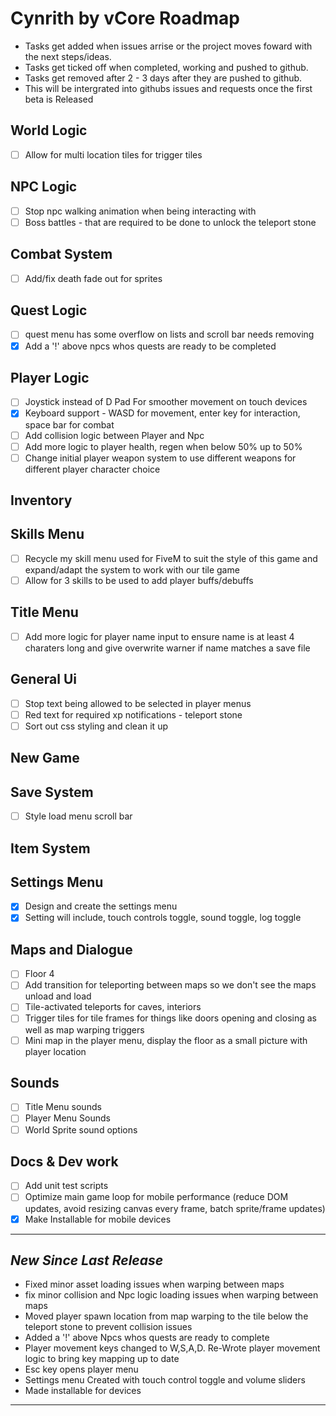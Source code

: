 # Cynrith by vCore Roadmap
- Tasks get added when issues arrise or the project moves foward with the next steps/ideas.
- Tasks get ticked off when completed, working and pushed to github.
- Tasks get removed after 2 - 3 days after they are pushed to github.
- This will be intergrated into githubs issues and requests once the first beta is Released

## World Logic
- [ ] Allow for multi location tiles for trigger tiles

## NPC Logic 
- [ ] Stop npc walking animation when being interacting with 
- [ ] Boss battles - that are required to be done to unlock the teleport stone

## Combat System
- [ ] Add/fix death fade out for sprites

## Quest Logic
- [ ] quest menu has some overflow on lists and scroll bar needs removing
- [x] Add a '!' above npcs whos quests are ready to be completed
 
## Player Logic
- [ ] Joystick instead of D Pad For smoother movement on touch devices
- [x] Keyboard support - WASD for movement, enter key for interaction, space bar for combat
- [ ] Add collision logic between Player and Npc
- [ ] Add more logic to player health, regen when below 50% up to 50%
- [ ] Change initial player weapon system to use different weapons for different player character choice

## Inventory


## Skills Menu
- [ ] Recycle my skill menu used for FiveM to suit the style of this game and expand/adapt the system to work with our tile game
- [ ] Allow for 3 skills to be used to add player buffs/debuffs

## Title Menu
- [ ] Add more logic for player name input to ensure name is at least 4 charaters long and give overwrite warner if name matches a save file


## General Ui
- [ ] Stop text being allowed to be selected in player menus
- [ ] Red text for required xp notifications - teleport stone 
- [ ] Sort out css styling and clean it up

## New Game


## Save System
- [ ] Style load menu scroll bar
 
## Item System
 

## Settings Menu
- [x] Design and create the settings menu
- [x] Setting will include, touch controls toggle, sound toggle, log toggle

## Maps and Dialogue

- [ ] Floor 4
- [ ] Add transition for teleporting between maps so we don't see the maps unload and load 
- [ ] Tile-activated teleports for caves, interiors
- [ ] Trigger tiles for tile frames for things like doors opening and closing as well as map warping triggers
- [ ] Mini map in the player menu, display the floor as a small picture with player location

## Sounds
- [ ] Title Menu sounds
- [ ] Player Menu Sounds
- [ ] World Sprite sound options

## Docs & Dev work
- [ ] Add unit test scripts 
- [ ] Optimize main game loop for mobile performance (reduce DOM updates, avoid resizing canvas every frame, batch sprite/frame updates)
- [x] Make Installable for mobile devices

---

## *New Since Last Release*

- Fixed minor asset loading issues when warping between maps
- fix minor collision and Npc logic loading issues when warping between maps
- Moved player spawn location from map warping to the tile below the teleport stone to prevent collision issues
- Added a '!' above Npcs whos quests are ready to complete 
- Player movement keys changed to W,S,A,D. Re-Wrote player movement logic to bring key mapping up to date
- Esc key opens player menu
- Settings menu Created with touch control toggle and volume sliders
- Made installable for devices

---
